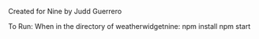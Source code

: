 Created for Nine by Judd Guerrero

To Run:
When in the directory of weatherwidgetnine:
npm install
npm start